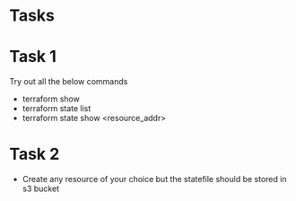 # Tasks

# Task 1
Try out all the below commands
* terraform show       
* terraform state list 
* terraform state show <resource_addr>

# Task 2
* Create any resource of your choice but the statefile should be stored in s3 bucket